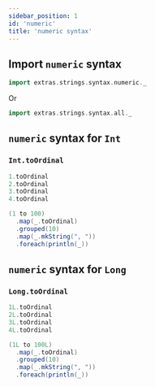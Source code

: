 ```yaml
---
sidebar_position: 1
id: 'numeric'
title: 'numeric syntax'
---
```


## Import `numeric` syntax 

```scala mdoc
import extras.strings.syntax.numeric._
```
Or
```scala
import extras.strings.syntax.all._
```

## `numeric` syntax for `Int`

### `Int.toOrdinal`

```scala mdoc
1.toOrdinal
2.toOrdinal
3.toOrdinal
4.toOrdinal
```

```scala mdoc
(1 to 100)
  .map(_.toOrdinal)
  .grouped(10)
  .map(_.mkString(", "))
  .foreach(println(_))
```


## `numeric` syntax for `Long`

### `Long.toOrdinal`

```scala mdoc
1L.toOrdinal
2L.toOrdinal
3L.toOrdinal
4L.toOrdinal
```

```scala mdoc
(1L to 100L)
  .map(_.toOrdinal)
  .grouped(10)
  .map(_.mkString(", "))
  .foreach(println(_))
```

